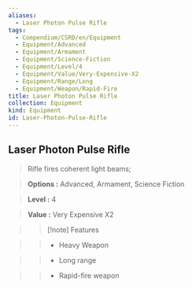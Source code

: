 ```yaml
---
aliases:
  - Laser Photon Pulse Rifle
tags:
  - Compendium/CSRD/en/Equipment
  - Equipment/Advanced
  - Equipment/Armament
  - Equipment/Science-Fiction
  - Equipment/Level/4
  - Equipment/Value/Very-Expensive-X2
  - Equipment/Range/Long
  - Equipment/Weapon/Rapid-Fire
title: Laser Photon Pulse Rifle
collection: Equipment
kind: Equipment
id: Laser-Photon-Pulse-Rifle
---
```

## Laser Photon Pulse Rifle    
    
>Rifle fires coherent light beams;    
> **Options :** Advanced, Armament, Science Fiction    
> **Level :** 4    
> **Value :** Very Expensive X2    
>>[!note] Features    
>> - Heavy Weapon    
>> - Long range    
>> - Rapid-fire weapon
